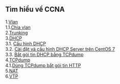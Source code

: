 ## Tìm hiểu về CCNA


1.[Vlan](./docs/vlan.md)  
1.1.[Chia vlan](./lab/chiavlan.md)  
2.[Trunking](./docs/trunking.md)  
3.[DHCP](./docs/dhcp.md)  
3.1. [Cấu hình DHCP](./lab/dhcp.md)    
3.2. [Cài đặt và cấu hình DHCP Server trên CentOS 7 ](./lab/dhcpserver.md)  
3.3. [Bắt gói tin DHCP bằng TCPdump](./lab/tcpdump_dhcp.md)    
4.[TCPdump](./docs/tcpdump.md)  
4.1.[Dùng TCPdump bắt gói tin HTTP](./lab/tcpdump_http)  
5.[NAT](./docs/NAT.md)  
6.[VTP](./docs/VTP.md)  

